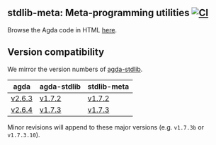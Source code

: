 ## stdlib-meta: Meta-programming utilities [![CI](https://github.com/omelkonian/stdlib-meta/workflows/CI/badge.svg)](https://github.com/omelkonian/stdlib-meta/actions)

Browse the Agda code in HTML [here](https://omelkonian.github.io/stdlib-meta).

## Version compatibility

We mirror the version numbers of [agda-stdlib](https://github.com/agda/agda-stdlib).

| **agda** | **agda-stdlib** | **stdlib-meta** |
|----------|-----------------|-------------------------|
| [v2.6.3](https://github.com/agda/agda/releases/tag/v2.6.3) | [v1.7.2](https://github.com/agda/agda-stdlib/releases/tag/v1.7.2) | [v1.7.2](https://github.com/omelkonian/stdlib-meta/releases/tag/v1.7.2) |
| [v2.6.4](https://github.com/agda/agda/releases/tag/v2.6.3) | [v1.7.3](https://github.com/agda/agda-stdlib/releases/tag/v1.7.3) | [v1.7.3](https://github.com/omelkonian/stdlib-meta/releases/tag/v1.7.3) |

Minor revisions will append to these major versions (e.g. `v1.7.3b` or `v1.7.3.10`).

